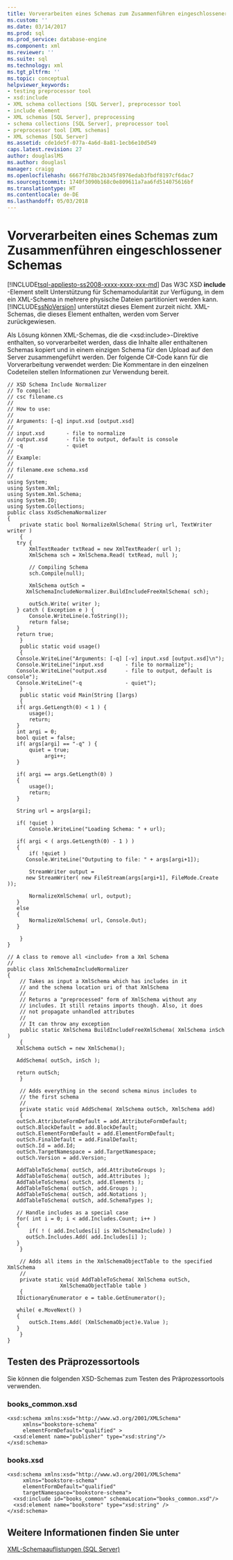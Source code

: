 ```yaml
---
title: Vorverarbeiten eines Schemas zum Zusammenführen eingeschlossener Schemas | Microsoft-Dokumentation
ms.custom: ''
ms.date: 03/14/2017
ms.prod: sql
ms.prod_service: database-engine
ms.component: xml
ms.reviewer: ''
ms.suite: sql
ms.technology: xml
ms.tgt_pltfrm: ''
ms.topic: conceptual
helpviewer_keywords:
- testing preprocessor tool
- xsd:include
- XML schema collections [SQL Server], preprocessor tool
- include element
- XML schemas [SQL Server], preprocessing
- schema collections [SQL Server], preprocessor tool
- preprocessor tool [XML schemas]
- XML schemas [SQL Server]
ms.assetid: cde1de5f-077a-4a6d-8a81-1ecb6e10d549
caps.latest.revision: 27
author: douglaslMS
ms.author: douglasl
manager: craigg
ms.openlocfilehash: 6667fd78bc2b345f8976edab3fbdf8197cf6dac7
ms.sourcegitcommit: 1740f3090b168c0e809611a7aa6fd514075616bf
ms.translationtype: HT
ms.contentlocale: de-DE
ms.lasthandoff: 05/03/2018
---
```

# <a name="preprocess-a-schema-to-merge-included-schemas"></a>Vorverarbeiten eines Schemas zum Zusammenführen eingeschlossener Schemas
[!INCLUDE[tsql-appliesto-ss2008-xxxx-xxxx-xxx-md](../../includes/tsql-appliesto-ss2008-xxxx-xxxx-xxx-md.md)]
  Das W3C XSD **include** -Element stellt Unterstützung für Schemamodularität zur Verfügung, in dem ein XML-Schema in mehrere physische Dateien partitioniert werden kann. [!INCLUDE[ssNoVersion](../../includes/ssnoversion-md.md)] unterstützt dieses Element zurzeit nicht. XML-Schemas, die dieses Element enthalten, werden vom Server zurückgewiesen.  
  
 Als Lösung können XML-Schemas, die die \<xsd:include>-Direktive enthalten, so vorverarbeitet werden, dass die Inhalte aller enthaltenen Schemas kopiert und in einem einzigen Schema für den Upload auf den Server zusammengeführt werden. Der folgende C#-Code kann für die Vorverarbeitung verwendet werden: Die Kommentare in den einzelnen Codeteilen stellen Informationen zur Verwendung bereit.  
  
```  
// XSD Schema Include Normalizer  
// To compile:   
// csc filename.cs  
//  
// How to use:  
//  
// Arguments: [-q] input.xsd [output.xsd]  
//  
// input.xsd       - file to normalize  
// output.xsd      - file to output, default is console  
// -q              - quiet  
//   
// Example:  
//   
// filename.exe schema.xsd  
//   
using System;  
using System.Xml;  
using System.Xml.Schema;  
using System.IO;  
using System.Collections;  
public class XsdSchemaNormalizer  
{  
    private static bool NormalizeXmlSchema( String url, TextWriter writer )  
    {  
   try {  
       XmlTextReader txtRead = new XmlTextReader( url );  
       XmlSchema sch = XmlSchema.Read( txtRead, null );  
  
       // Compiling Schema  
       sch.Compile(null);  
  
       XmlSchema outSch =   
      XmlSchemaIncludeNormalizer.BuildIncludeFreeXmlSchema( sch);  
  
       outSch.Write( writer );  
   } catch ( Exception e ) {  
       Console.WriteLine(e.ToString());  
       return false;  
   }  
   return true;  
    }  
    public static void usage()  
    {  
   Console.WriteLine("Arguments: [-q] [-v] input.xsd [output.xsd]\n");  
   Console.WriteLine("input.xsd       - file to normalize");  
   Console.WriteLine("output.xsd      - file to output, default is console");  
   Console.WriteLine("-q              - quiet");  
    }  
    public static void Main(String []args)  
    {  
   if( args.GetLength(0) < 1 ) {  
       usage();  
       return;  
   }  
   int argi = 0;  
   bool quiet = false;  
   if( args[argi] == "-q" ) {  
       quiet = true;  
            argi++;  
   }  
  
   if( argi == args.GetLength(0) )  
   {  
       usage();  
       return;  
   }  
  
   String url = args[argi];  
  
   if( !quiet )  
       Console.WriteLine("Loading Schema: " + url);  
  
   if( argi < ( args.GetLength(0) - 1 ) )  
   {  
       if( !quiet )  
      Console.WriteLine("Outputing to file: " + args[argi+1]);  
  
       StreamWriter output =   
      new StreamWriter( new FileStream(args[argi+1], FileMode.Create ));  
  
       NormalizeXmlSchema( url, output);  
   }  
   else   
   {  
       NormalizeXmlSchema( url, Console.Out);  
   }  
  
    }  
}  
  
// A class to remove all <include> from a Xml Schema  
//  
public class XmlSchemaIncludeNormalizer  
{  
    // Takes as input a XmlSchema which has includes in it   
    // and the schema location uri of that XmlSchema  
    //   
    // Returns a "preprocessed" form of XmlSchema without any   
    // includes. It still retains imports though. Also, it does  
    // not propagate unhandled attributes  
    //  
    // It can throw any exception  
    public static XmlSchema BuildIncludeFreeXmlSchema( XmlSchema inSch )  
    {  
   XmlSchema outSch = new XmlSchema();  
  
   AddSchema( outSch, inSch );  
  
   return outSch;  
    }  
  
    // Adds everything in the second schema minus includes to   
    // the first schema  
    //  
    private static void AddSchema( XmlSchema outSch, XmlSchema add)  
    {  
   outSch.AttributeFormDefault = add.AttributeFormDefault;  
   outSch.BlockDefault = add.BlockDefault;  
   outSch.ElementFormDefault = add.ElementFormDefault;  
   outSch.FinalDefault = add.FinalDefault;  
   outSch.Id = add.Id;  
   outSch.TargetNamespace = add.TargetNamespace;  
   outSch.Version = add.Version;  
  
   AddTableToSchema( outSch, add.AttributeGroups );  
   AddTableToSchema( outSch, add.Attributes );  
   AddTableToSchema( outSch, add.Elements );  
   AddTableToSchema( outSch, add.Groups );  
   AddTableToSchema( outSch, add.Notations );  
   AddTableToSchema( outSch, add.SchemaTypes );  
  
   // Handle includes as a special case  
   for( int i = 0; i < add.Includes.Count; i++ )  
   {  
       if( ! ( add.Includes[i] is XmlSchemaInclude) )  
      outSch.Includes.Add( add.Includes[i] );  
   }  
    }  
  
    // Adds all items in the XmlSchemaObjectTable to the specified XmlSchema  
    //  
    private static void AddTableToSchema( XmlSchema outSch,   
                 XmlSchemaObjectTable table )  
    {  
   IDictionaryEnumerator e = table.GetEnumerator();  
  
   while( e.MoveNext() )  
   {  
       outSch.Items.Add( (XmlSchemaObject)e.Value );  
   }  
    }  
}  
```  
  
## <a name="testing-the-preprocessor-tool"></a>Testen des Präprozessortools  
 Sie können die folgenden XSD-Schemas zum Testen des Präprozessortools verwenden.  
  
### <a name="bookscommonxsd"></a>books_common.xsd  
  
```  
<xsd:schema xmlns:xsd="http://www.w3.org/2001/XMLSchema"  
     xmlns="bookstore-schema"  
     elementFormDefault="qualified" >  
  <xsd:element name="publisher" type="xsd:string"/>  
</xsd:schema>  
```  
  
### <a name="booksxsd"></a>books.xsd  
  
```  
<xsd:schema xmlns:xsd="http://www.w3.org/2001/XMLSchema"  
     xmlns="bookstore-schema"  
     elementFormDefault="qualified"  
     targetNamespace="bookstore-schema">  
  <xsd:include id="books_common" schemaLocation="books_common.xsd"/>  
  <xsd:element name="bookstore" type="xsd:string" />  
</xsd:schema>  
```  
  
## <a name="see-also"></a>Weitere Informationen finden Sie unter  
 [XML-Schemaauflistungen &#40;SQL Server&#41;](../../relational-databases/xml/xml-schema-collections-sql-server.md)  
  
  
